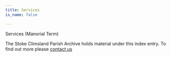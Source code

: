 ```yaml
---
title: Services
is_name: false

---
```


Services (Manorial Term)


The Stoke Climsland Parish Archive holds material under this index entry. To find out more please [contact us](/contact/)
